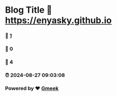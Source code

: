 # Blog Title :link: https://enyasky.github.io 
### :page_facing_up: [1](https://enyasky.github.io/tag.html) 
### :speech_balloon: 0 
### :hibiscus: 4 
### :alarm_clock: 2024-08-27 09:03:08 
### Powered by :heart: [Gmeek](https://github.com/Meekdai/Gmeek)
